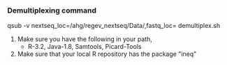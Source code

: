 

### Demultiplexing command

qsub -v nextseq_loc=/ahg/regev_nextseq/Data/<FOLDER>,fastq_loc=<PATH> demultiplex.sh

1. Make sure you have the following in your path,
   * R-3.2, Java-1.8, Samtools, Picard-Tools
2. Make sure that your local R repository has the package "ineq"
